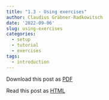 ```yaml
---
title: "1.3 - Using exercises"
author: Claudius Gräbner-Radkowitsch
date: '2022-09-06'
slug: using-exercises
categories:
  - setup
  - tutorial
  - exercises
tags:
  - introduction
---
```


Download this post as [PDF](pubdir/pdfcontent.pdf)

Read this post as [HTML](pubdir/onlinecontent.html)
